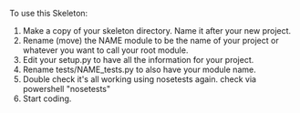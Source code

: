 To use this Skeleton:

1. Make a copy of your skeleton directory. Name it after your new project.
2. Rename (move) the NAME module to be the name of your project or whatever you want to call your root module.
3. Edit your setup.py to have all the information for your project.
4. Rename tests/NAME_tests.py to also have your module name.
5. Double check it's all working using nosetests again.
    check via powershell "nosetests"
6. Start coding.
